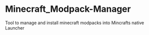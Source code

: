 # Minecraft_Modpack-Manager
Tool to manage and install minecraft modpacks into Mincrafts native Launcher
